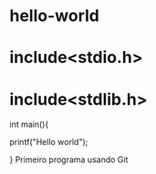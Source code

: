 # hello-world
# include<stdio.h>
# include<stdlib.h>

int main(){

printf("Hello world");




}
Primeiro programa usando Git
